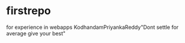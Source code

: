 # firstrepo
for experience in webapps
KodhandamPriyankaReddy"Dont settle for average give your best"
